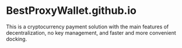 # BestProxyWallet.github.io
This is a cryptocurrency payment solution with the main features of decentralization, no key management, and faster and more convenient docking.
